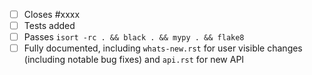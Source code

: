 <!-- Feel free to remove check-list items aren't relevant to your change -->

 - [ ] Closes #xxxx
 - [ ] Tests added
 - [ ] Passes `isort -rc . && black . && mypy . && flake8`
 - [ ] Fully documented, including `whats-new.rst` for user visible changes
       (including notable bug fixes) and `api.rst` for new API

